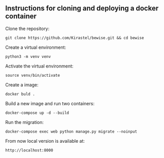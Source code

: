 ## Instructions for cloning and deploying a docker container

Clone the repository: 
```
git clone https://github.com/Kirastel/bewise.git && cd bewise
```
Create a virtual environment: 
```
python3 -m venv venv
```
Activate the virtual environment: 
```
source venv/bin/activate
```

Create a image:
```
docker buld .
```

Build a new image and run two containers:
```
docker-compose up -d --build
```
Run the migration:

```
docker-compose exec web python manage.py migrate --noinput
```
From now local version is available at:

```http://localhost:8000```
